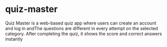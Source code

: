 # quiz-master
Quiz Master is a web-based quiz app where users can create an account and log in andThe questions are different in every attempt on the selected category. After completing the quiz, it shows the score and correct answers instantly 
